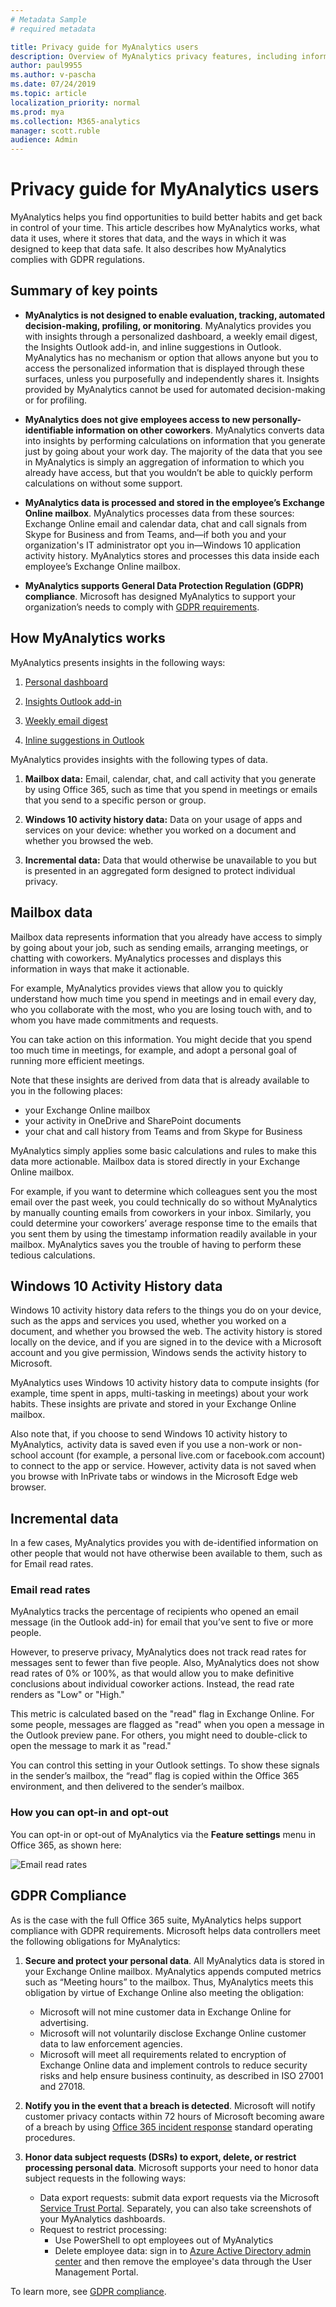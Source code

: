 ```yaml
---
# Metadata Sample
# required metadata

title: Privacy guide for MyAnalytics users
description: Overview of MyAnalytics privacy features, including information about de-identification of data, privacy of data, minimum group size for reporting, admin choices and default settings, and users in sensitive roles
author: paul9955
ms.author: v-pascha
ms.date: 07/24/2019
ms.topic: article
localization_priority: normal 
ms.prod: mya
ms.collection: M365-analytics
manager: scott.ruble
audience: Admin
---
```


# Privacy guide for MyAnalytics users

MyAnalytics helps you find opportunities to build better habits and get back in control of your time. This article describes how MyAnalytics works, what data it uses, where it stores that data, and the ways in which it was designed to keep that data safe. It also describes how MyAnalytics complies with GDPR regulations.   

## Summary of key points

<ul><li>

**MyAnalytics is not designed to enable evaluation, tracking, automated decision-making, profiling, or monitoring**.
MyAnalytics provides you with insights through a personalized dashboard, a weekly email digest, the Insights Outlook add-in, and inline suggestions in Outlook. MyAnalytics has no mechanism or option that allows anyone but you to access the personalized information that is displayed through these surfaces, unless you purposefully and independently shares it. Insights provided by MyAnalytics cannot be used for automated decision-making or for profiling. </li>

<li>

**MyAnalytics does not give employees access to new personally-identifiable information on other coworkers**.
MyAnalytics converts data into insights by performing calculations on information that you generate just by going about your work day. The majority of the data that you see in MyAnalytics is simply an aggregation of information to which you already have access, but that you wouldn’t be able to quickly perform calculations on without some support.</li>

<li>

**MyAnalytics data is processed and stored in the employee’s Exchange Online mailbox**.
MyAnalytics processes data from these sources: Exchange Online email and calendar data, chat and call signals from Skype for Business and from Teams, and—if both you and your organization's IT administrator opt you in—Windows 10 application activity history. MyAnalytics stores and processes this data inside each employee’s Exchange Online mailbox.</li>

<li>

**MyAnalytics supports General Data Protection Regulation (GDPR) compliance**.
Microsoft has designed MyAnalytics to support your organization’s needs to comply with  [GDPR requirements](https://www.microsoft.com/trustCenter/privacy/gdpr).</li>

</ul>

## How MyAnalytics works

MyAnalytics presents insights in the following ways:

1. [Personal dashboard](https://docs.microsoft.com/workplace-analytics/myanalytics/use/dashboard-2)

2. [Insights Outlook add-in](https://docs.microsoft.com/workplace-analytics/myanalytics/use/add-in)

3. [Weekly email digest](https://docs.microsoft.com/workplace-analytics/myanalytics/use/email-digest-2)
 
4. [Inline suggestions in Outlook](https://docs.microsoft.com/workplace-analytics/myanalytics/use/mya-notifications)

MyAnalytics provides insights with the following types of data.

1. **Mailbox data:** Email, calendar, chat, and call activity that you generate by using Office 365, such as time that you spend in meetings or emails that you send to a specific person or group.

2. **Windows 10 activity history data:** Data on your usage of apps and services on your device: whether you worked on a document and whether you browsed the web.

3. **Incremental data:** Data that would otherwise be unavailable to you but is presented in an aggregated form designed to protect individual privacy.

## Mailbox data

Mailbox data represents information that you already have access to simply by going about your job, such as sending emails, arranging meetings, or chatting with coworkers. MyAnalytics processes and displays this information in ways that make it actionable.

For example, MyAnalytics provides views that allow you to quickly understand how much time you spend in meetings and in email every day, who you collaborate with the most, who you are losing touch with, and to whom you have made commitments and requests.

You can take action on this information. You might decide that you spend too much time in meetings, for example, and adopt a personal goal of running more efficient meetings.

Note that these insights are derived from data that is already available to you in the following places:

 * your Exchange Online mailbox
 * your activity in OneDrive and SharePoint documents
 * your chat and call history from Teams and from Skype for Business

MyAnalytics simply applies some basic calculations and rules to make this data more actionable. Mailbox data is stored directly in your Exchange Online mailbox.

For example, if you want to determine which colleagues sent you the most email over the past week, you could technically do so without MyAnalytics by manually counting emails from coworkers in your inbox. Similarly, you could determine your coworkers’ average response time to the emails that you sent them by using the timestamp information readily available in your mailbox. MyAnalytics saves you the trouble of having to perform these tedious calculations.


## Windows 10 Activity History data

Windows 10 activity history data refers to the things you do on your device, such as the apps and services you used, whether you worked on a document, and whether you browsed the web. The activity history is stored locally on the device, and if you are signed in to the device with a Microsoft account and you give permission, Windows sends the activity history to Microsoft.

MyAnalytics uses Windows 10 activity history data to compute insights (for example, time spent in apps, multi-tasking in meetings) about your work habits. These insights are private and stored in your Exchange Online mailbox.

Also note that, if you choose to send Windows 10 activity history to MyAnalytics,  activity data is saved even if you use a non-work or non-school account (for example, a personal live.com or facebook.com account) to connect to the app or service. However, activity data is not saved when you browse with InPrivate tabs or windows in the Microsoft Edge web browser.


## Incremental data

In a few cases, MyAnalytics provides you with de-identified information on other people that would not have otherwise been available to them, such as for Email read rates.

### Email read rates

MyAnalytics tracks the percentage of recipients who opened an email message (in the Outlook add-in) for email that you’ve sent to five or more people.

However, to preserve privacy, MyAnalytics does not track read rates for messages sent to fewer than five people. Also, MyAnalytics does not show read rates of 0% or 100%, as that would allow you to make definitive conclusions about individual coworker actions. Instead, the read rate renders as "Low" or "High."

This metric is calculated based on the "read" flag in Exchange Online. For some people, messages are flagged as "read" when you open a message in the Outlook preview pane. For others, you might need to double-click to open the message to mark it as "read."

You can control this setting in your Outlook settings. To show these signals in the sender’s mailbox, the “read” flag is copied within the Office 365 environment, and then delivered to the sender’s mailbox.

### How you can opt-in and opt-out

You can opt-in or opt-out of MyAnalytics via the **Feature settings** menu in Office 365, as shown here:

![Email read rates](../../Images/mya/use/v2-dashboard-settings-1h.png)

## GDPR Compliance

As is the case with the full Office 365 suite, MyAnalytics helps support compliance with GDPR requirements. Microsoft helps data controllers meet the following obligations for MyAnalytics:

1. **Secure and protect your personal data**. All MyAnalytics data is stored in your Exchange Online mailbox. MyAnalytics appends computed metrics such as “Meeting hours” to the mailbox. Thus, MyAnalytics meets this obligation by virtue of Exchange Online also meeting the obligation:
    * Microsoft will not mine customer data in Exchange Online for advertising.
    * Microsoft will not voluntarily disclose Exchange Online customer data to law enforcement agencies.
    * Microsoft will meet all requirements related to encryption of Exchange Online data and implement controls to reduce security risks and help ensure business continuity, as described in ISO 27001 and 27018.

2. **Notify you in the event that a breach is detected**. Microsoft will notify customer privacy contacts within 72 hours of Microsoft becoming aware of a breach by using [Office 365 incident response](https://docs.microsoft.com/office365/securitycompliance/office365-security-incident-response-overview) standard operating procedures.

3. **Honor data subject requests (DSRs) to export, delete, or restrict processing personal data**.
    Microsoft supports your need to honor data subject requests in the following ways:
    * Data export requests: submit data export requests via the Microsoft [Service Trust Portal](https://servicetrust.microsoft.com/ViewPage/GDPRDSR). Separately, you can also take screenshots of your MyAnalytics dashboards.
    * Request to restrict processing:
      * Use PowerShell to opt employees out of MyAnalytics 
      * Delete employee data: sign in to [Azure Active Directory admin center](https://aad.portal.azure.com) and then remove the employee's data through the User Management Portal.

To learn more, see [GDPR compliance](https://www.microsoft.com/trustCenter/privacy/gdpr).